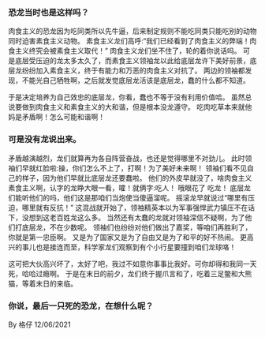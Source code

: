

### 恐龙当时也是这样吗？
肉食主义的恐龙因为吃同类所以先牛逼，后来制定规则不能吃同类只能吃别的动物同时迫害素食主义动物。
素食主义龙们高呼:“我们已经看到了肉食主义的弊端！肉食主义终究会被素食主义取代！”
肉食主义龙们坐不住了，轮的着你说话吗。
可是底层受压迫的龙太多太久了，而素食主义领袖龙以此给底层龙许下美好前景，底层龙纷纷加入素食主义，终于有能力和万恶的肉食主义对抗了。
两边的领袖都发现，不能光自己牺牲啊，之后就发觉底层龙活该是底层龙，蠢的什么都不知道。

于是决定培养为自己效忠的底层龙，你看，蠢也不等于没有利用价值哈。
虽然总说要做到肉食主义和素食主义的大和谐，但是根本没龙遵守。
吃肉吃草本来就他妈是矛盾啊！怎么可能和谐啊！


### 可是没有龙说出来。


矛盾越演越烈，龙们就算再为各自阵营奋战，也还是觉得哪里不对劲儿。
此时领袖们早就红脸啦:操，你们怎么不上了，打啊！为了美好未来啊！
领袖们看不见自己的样子，因为他们早就比底层龙还要蠢啦。
他们的外皮早就没了，啥肉食主义素食主义啊，认字的龙睁大眼一看，嚯！就俩字:吃人！
哦眼花了 吃龙！
底层龙们能听他们的吗，他们这是那咱们当炮使当傻逼溜呢。
摇滚龙早就说过“哪里有压迫，哪里就有反抗！”
这混战就开始了，领袖精英本以为军事强悍武力镇压不在话下，没想到这老百姓龙这么多。
当然还有太蠢的龙就对领袖深信不疑啊，为了他们打底层龙，不在少数呢。
领袖们也纷纷对他们做出了嘉奖，等咱们再胜利了，你就是第一忠臣啊。
又是为了国家又是为了自由又是为了和平的好不热闹。
更高兴的事儿也是接连而至，科学家龙们观察到有个小行星要撞到咱们龙球咯！

这可把大伙高兴坏了，太好了吧，我过不如意你事事比我好。可你却得和我同一天死，哈哈过瘾啊。
于是在末日的前夕，龙们终于握爪言和了，吃着三足鳖和大熊猫，等着末日的来临。


### 你说，最后一只死的恐龙，在想什么呢？

By 格仔
12/06/2021